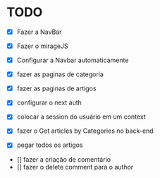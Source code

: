 # TODO
- [x] Fazer a NavBar
- [x] Fazer o mirageJS
- [x] Configurar a Navbar automaticamente

- [x] fazer as paginas de categoria
- [x] fazer as paginas de artigos
- [x] configurar o next auth
- [x] colocar a session do usuário em um context
- [x] fazer o Get articles by Categories no back-end
- [x] pegar todos os artigos
- [] fazer a criação de comentário
- [] fazer o delete comment para o author

